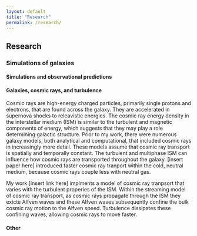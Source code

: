 ```yaml
---
layout: default
title: "Research"
permalink: /research/
---
```


## Research

### Simulations of galaxies



#### Simulations and observational predictions

#### Galaxies, cosmic rays, and turbulence

Cosmic rays are high-energy charged particles, primarily single protons and electrons, that are found across the galaxy. They are accelerated in supernova shocks to releavistic energies. The cosmic ray energy density in the interstellar medium (ISM) is similar to the turbulent and magnetic components of energy, which suggests that they may play a role determining galactic structure. Prior to my work, there were numerous galaxy models, both analytical and computational, that included cosmic rays in increasingly more detail. These models assume that cosmic ray transport is spatially and temporally constant. The turbulent and multiphase ISM can influence how cosmic rays are transported throughout the galaxy. [insert paper here] introduced faster cosmic ray tranport within the cold, neutral medium, because cosmic rays couple less with neutral gas.  

My work [insert link here] implments a model of cosmic ray tranpsort that varies with the turbulent properies of the ISM.  Within the streaming model of cosmic ray transport, as cosmic rays propagate through the ISM they exicte Alfven waves and these Alfven waves subsequently confine the bulk cosmic ray motion to the Alfven speed. Turbulence dissipates these confining waves, allowing cosmic rays to move faster. 


#### Other



